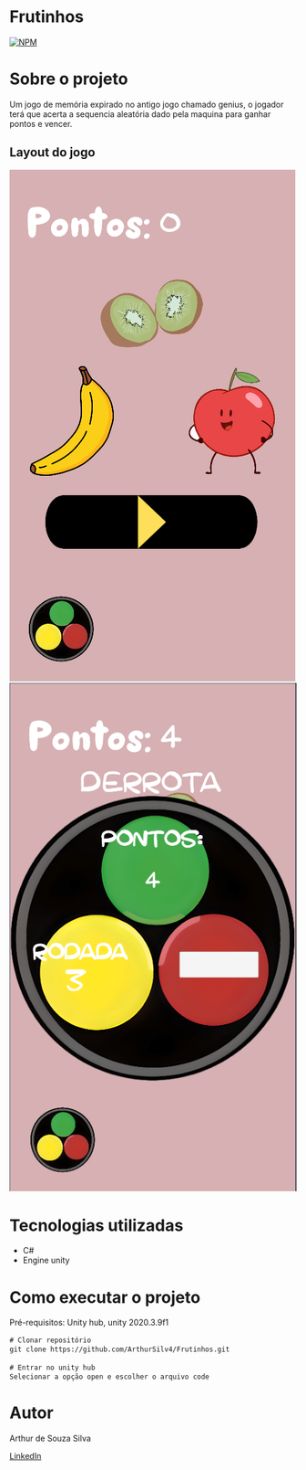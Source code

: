 # Frutinhos
[![NPM](https://img.shields.io/npm/l/react)](https://github.com/ArthurSilv4/Frutinhos/blob/main/LICENSE) 

# Sobre o projeto

Um jogo de memória expirado no antigo jogo chamado genius, o jogador terá que acerta a sequencia aleatória dado pela maquina para ganhar pontos e vencer.

## Layout do jogo
![Inicial 1](https://github.com/ArthurSilv4/Frutinhos/blob/main/imgs/Foto1.png) ![Inicial 2](https://github.com/ArthurSilv4/Frutinhos/blob/main/imgs/foto2.png)



# Tecnologias utilizadas
- C#
- Engine unity

# Como executar o projeto

Pré-requisitos: Unity hub, unity 2020.3.9f1

```
# Clonar repositório
git clone https://github.com/ArthurSilv4/Frutinhos.git

# Entrar no unity hub
Selecionar a opção open e escolher o arquivo code
```
# Autor

Arthur de Souza Silva

[LinkedIn](https://www.linkedin.com/in/arthur-souza-dev/)

